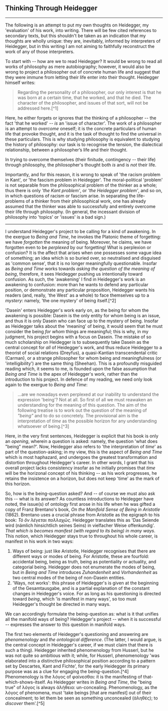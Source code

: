 ## Thinking Through Heidegger

---

The following is an attempt to put my own thoughts on Heidegger, my 'evaluation'
of his work, into writing. There will be few cited references to secondary
texts, but this shouldn't be taken as an indication that my thoughts are wholly
unique: they are, inevitably, informed by interpreters of Heidegger, but in this
writing I am not aiming to faithfully reconstruct the work of any of those
interpreters.

To start with -- how are we to read Heidegger? It would be wrong to read all
works of philosophy as mere autobiography; however, it would also be wrong to
project a philosopher out of concrete human life and suggest that they were
immune from letting their life enter into their thought. Heidegger himself
writes:

> Regarding the personality of a philosopher, our only interest is that he was
> born at a certain time, that he worked, and that he died. The character of the
> philosopher, and issues of that sort, will not be addressed here.[^1]

Here, he either forgets or ignores that the thinking of a philosopher -- the
fact 'that he worked' -- *is* an 'issue of character'. The work of a philosopher
is an attempt to *overcome* oneself; it is the concrete particulars of human
life that provoke thought, and it is the task of thought to find the universal
in these particulars. This is why studying philosophy is equivalent to studying
the history of philosophy: our task is to recognise the tension, the dialectical
relationship, between a philosopher’s life and their thought.

In trying to overcome themselves (their finitude, contingency -- their life)
through philosophy, the philosopher's thought both *is* and is *not* their life.

Importantly, and for this reason, it is wrong to speak of 'the racism problem in
Kant', or 'the fascism problem in Heidegger'. The moral-political 'problem' is
not separable from the philosophical problem of the thinker as a whole; thus
there is only *'the Kant problem'*, or *'the Heidegger problem'*, and so on, in
which questions of racism or fascism arise.  In separating the life-problems of
a thinker from their philosophical work, one has already assumed that the
thinker was able to successfully and entirely overcome their life through
philosophy. (In general, the incessant division of philosophy into 'topics' or
'issues' is a bad sign.)

---

I understand Heidegger's project to be calling for a kind of awakening. In the
exergue to *Being and Time*, he invokes the Platonic theme of forgetting: we
have *forgotten* the meaning of being. Moreover, he claims, we have forgotten
even to be *perplexed* by our forgetting! What is perplexion or confusion? It is
the affect that arises when one possesses some vague idea of something; an idea
which is so buried over, so neutralised and disguised as 'common sense', that it
is no longer meaningfully questionable. Insofar as *Being and Time* works
towards *asking the question of the meaning of being*, therefore, it sees
Heidegger pushing us intentionally toward confusion. As such, the 'awakening' I
find in Heidegger's work is an awakening to confusion: more than he wants to
defend any particular position, or demonstrate any particular proposition,
Heidegger wants his readers (and, really, 'the West' as a whole) to face
themselves up to a *mystery*: namely, 'the one mystery' of being itself.[^2]

'Dasein' enters Heidegger's work early on, as the being for whom the awakening
is possible: Dasein is the only entity for whom being is an issue, and thus it
is only Dasein who can face up to the mystery of being. Insofar as Heidegger
talks about the 'meaning' of being, it would seem that he must consider the
being *for whom* things are meaningful; this is why, in my judgment, his project
begins with a focus on Dasein. The mistake of so much scholarship on Heidegger
is to subsequently take Dasein as the central concept for *all* of Heidegger's
work, and thus reduce Heidegger to a theorist of social relations (Dreyfus), a
quasi-Kantian transcendental critic (Carman), or a strange philosopher for whom
being and meaningfulness (or 'intelligibility') are the same thing (Sheehan).
This is a profoundly misguided reading which, it seems to me, is founded upon
the false assumption that *Being and Time* is the apex of Heidegger's work,
rather than the introduction to his project. In defence of my reading, we need
only look again to the exergue to *Being and Time*:

> ...are we nowadays even perplexed at our inability to understand the
> expression 'being'? Not at all. So first of all we must reawaken an
> understanding for the meaning of this question. The aim of the following
> treatise is to work out the question of the meaning of *"being"* and to do so
> concretely. The provisional aim is the interpretation of *time* as the
> possible horizon for any understanding whatsoever of being.[^3]

Here, in the very first sentences, Heidegger is explicit that his book is only
an *opening*, wherein a question is asked: namely, the question 'what does
"being" mean?'. Now, Heidegger also refers to 'the interpretation of *time*' as
part of the question-asking; in my view, this is the aspect of *Being and Time*
which is most haphazard, and undergoes the greatest transformation and
distortion throughout Heidegger's career. In other words, I grant that his
overall project lacks consistency insofar as he initially promises that *time*
will be the horizonal concept of his thinking -- as his work progresses, he
retains the insistence on a horizon, but does not keep 'time' as the mark of
this horizon.

So, how is the being-question asked? And -- of course we must also ask this --
what is its answer? As countless introductions to Heidegger have noted, the
issue(s) of ontology first arose in his life when he was gifted a copy of Franz
Brentano's book, *On the Manifold Sense of Being in Aristotle* (1862). Brentano
uses a crucial phrase from Aristotle as the epigraph to his book: *Τὸ ὂν λέγεται
πολλαχῶς*. Heidegger translates this as 'Das Seiende wird (nämlich hinsichtlich
seines Seins) in vielfacher Weise offenkundig'. *That which is becomes manifest
(with regard to its being) in many ways*. This notion, which Heidegger stays
true to throughout his whole career, is manifest in his work in two ways:

1. Ways of being: just like Aristotle, Heidegger recognises that there are
   different ways or modes of being. For Aristotle, these are fourfold:
   accidental being, being as truth, being as potentiality or actuality, and
   categorial being. Heidegger does not enumerate the modes of being, but in
   *Being and Time* introduces *Zuhandenheit* and *Vorhandenheit* as two central
   modes of the being of non-Dasein entities.
2. 'Ways, not works': this phrase of Heidegger's is given at the beginning of
   the Gesamtausgabe, and is a partial explanation of the constant changes in
   Heidegger's voice. For as long as his questioning is directed toward *being*,
   which 'is manifest in many ways', so too must Heidegger's thought be directed
   in many ways.

We can accordingly formulate the being-question as: what is it that unifies all
the manifold ways of being? Heidegger's project -- when it is successful --
expresses the answer to this question in manifold ways.

The first two elements of Heidegger's questioning and answering are
*phenomenology* and *the ontological difference*. (The latter, I would argue, is
the central concept in Heidegger's career, if we must claim that there is such a
thing). Heidegger inherited phenomenology from Husserl, but he was not quite so
ambitious with it; while, for Husserl, phenomenology 'was elaborated into a
distinctive philosophical position according to a pattern set by Descartes, Kant
and Fichte', for the early Heidegger its primary purpose was as a clue for
engaging the being-question.[^4] Phenomenology is the λόγος of φαίνεσθαι: it is
the manifesting of that-which-shows-itself. As Heidegger writes in *Being and
Time*, the "being true" of λόγος is always ἀλήθεια: un-concealing.
Phenomenology, as the λόγος of phenomena, must 'take beings [that are manifest]
out of their concealment; to let them be seen as something unconcealed (ἀληθές);
to *discover* them'.[^5]
